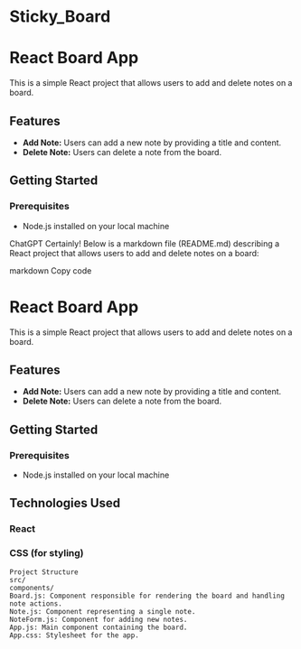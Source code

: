 # Sticky_Board
# React Board App

This is a simple React project that allows users to add and delete notes on a board.

## Features

- **Add Note:** Users can add a new note by providing a title and content.
- **Delete Note:** Users can delete a note from the board.

## Getting Started

### Prerequisites

- Node.js installed on your local machine

ChatGPT
Certainly! Below is a markdown file (README.md) describing a React project that allows users to add and delete notes on a board:

markdown
Copy code
# React Board App

This is a simple React project that allows users to add and delete notes on a board.

## Features

- **Add Note:** Users can add a new note by providing a title and content.
- **Delete Note:** Users can delete a note from the board.

## Getting Started

### Prerequisites

- Node.js installed on your local machine


## Technologies Used
### React
### CSS (for styling)
```
Project Structure
src/
components/
Board.js: Component responsible for rendering the board and handling note actions.
Note.js: Component representing a single note.
NoteForm.js: Component for adding new notes.
App.js: Main component containing the board.
App.css: Stylesheet for the app.
```
